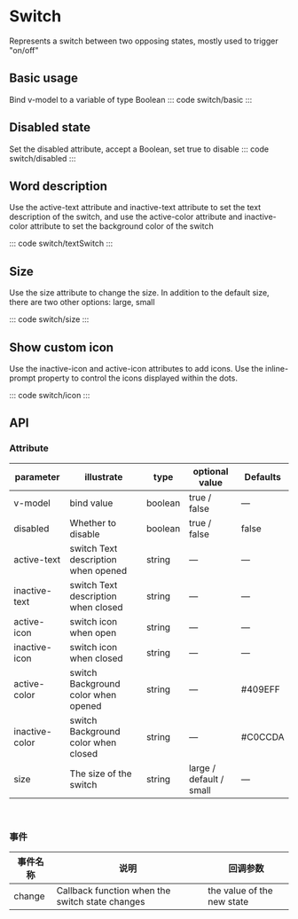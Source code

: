 <script setup>
import basic from 'exam/switch/basic.vue'
import disabled from 'exam/switch/disabled.vue'
import size from 'exam/switch/size.vue'
import textSwitch from 'exam/switch/text-switch.vue'
import icon from 'exam/switch/icon.vue'
</script>

# Switch

Represents a switch between two opposing states, mostly used to trigger "on/off"

## Basic usage

Bind v-model to a variable of type Boolean
::: code switch/basic
<basic></basic>
:::

## Disabled state

Set the disabled attribute, accept a Boolean, set true to disable
::: code switch/disabled
<disabled></disabled>
:::

## Word description

Use the active-text attribute and inactive-text attribute to set the text description of the switch, and use the active-color attribute and inactive-color attribute to set the background color of the switch

::: code switch/textSwitch
<textSwitch></textSwitch>
:::

## Size

Use the size attribute to change the size. In addition to the default size, there are two other options: large, small

::: code switch/size
<size></size>
:::

## Show custom icon

Use the inactive-icon and active-icon attributes to add icons. Use the inline-prompt property to control the icons displayed within the dots.

::: code switch/icon
<icon></icon>
:::

## API

### Attribute

| parameter      | illustrate                          | type    | optional value          | Defaults |
| -------------- | ----------------------------------- | ------- | ----------------------- | -------- |
| v-model        | bind value                          | boolean | true / false            | —        |
| disabled       | Whether to disable                  | boolean | true / false            | false    |
| active-text    | switch Text description when opened | string  | —                       | —        |
| inactive-text  | switch Text description when closed | string  | —                       | —        |
| active-icon    | switch icon when open               | string  | —                       | —        |
| inactive-icon  | switch icon when closed             | string  | —                       | —        |
| active-color   | switch Background color when opened | string  | —                       | #409EFF  |
| inactive-color | switch Background color when closed | string  | —                       | #C0CCDA  |
| size           | The size of the switch              | string  | large / default / small | —        |

<br/>

### 事件

| 事件名称 | 说明                                            | 回调参数                   |
| -------- | ----------------------------------------------- | -------------------------- |
| change   | Callback function when the switch state changes | the value of the new state |
